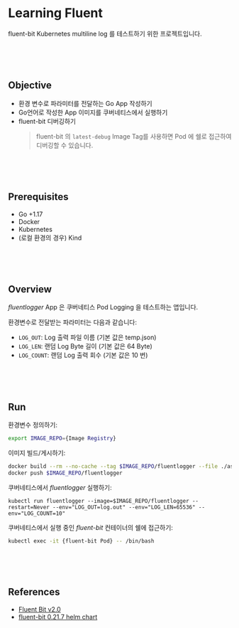# Learning Fluent

fluent-bit Kubernetes multiline log 를 테스트하기 위한 프로젝트입니다.  

<br/><br/><br/>

## Objective  

* 환경 변수로 파라미터를 전달하는 Go App 작성하기    
* Go언어로 작성한 App 이미지를 쿠버네티스에서 실행하기  
* fluent-bit 디버깅하기  
  > fluent-bit 의 `latest-debug` Image Tag를 사용하면 Pod 에 쉘로 접근하여 디버깅할 수 있습니다.  
    


<br/><br/><br/>

## Prerequisites  

* Go +1.17 
* Docker  
* Kubernetes  
* (로컬 환경의 경우) Kind  

<br/><br/><br/>

## Overview  

*fluentlogger* App 은 쿠버네티스 Pod Logging 을 테스트하는 앱입니다.  

환경변수로 전달받는 파라미터는 다음과 같습니다:  

* `LOG_OUT`: Log 출력 파일 이름 (기본 값은 temp.json)
* `LOG_LEN`: 랜덤 Log Byte 길이 (기본 값은 64 Byte)
* `LOG_COUNT`: 랜덤 Log 출력 회수 (기본 값은 10 번)

<br/><br/><br/>

## Run  

환경변수 정의하기:  

```bash
export IMAGE_REPO={Image Registry}
```

이미지 빌드/게시하기:  

```bash
docker build --rm --no-cache --tag $IMAGE_REPO/fluentlogger --file ./assets/docker/Dockerfile .
docker push $IMAGE_REPO/fluentlogger
```

쿠버네티스에서 *fluentlogger* 실행하기:  

```
kubectl run fluentlogger --image=$IMAGE_REPO/fluentlogger --restart=Never --env="LOG_OUT=log.out" --env="LOG_LEN=65536" --env="LOG_COUNT=10"
```

쿠버네티스에서 실행 중인 *fluent-bit* 컨테이너의 쉘에 접근하기:  

```bash
kubectl exec -it {fluent-bit Pod} -- /bin/bash
```

<br/><br/><br/>

## References  

* [Fluent Bit v2.0](https://docs.fluentbit.io/manual/)  
* [fluent-bit 0.21.7 helm chart](https://artifacthub.io/packages/helm/fluent/fluent-bit)